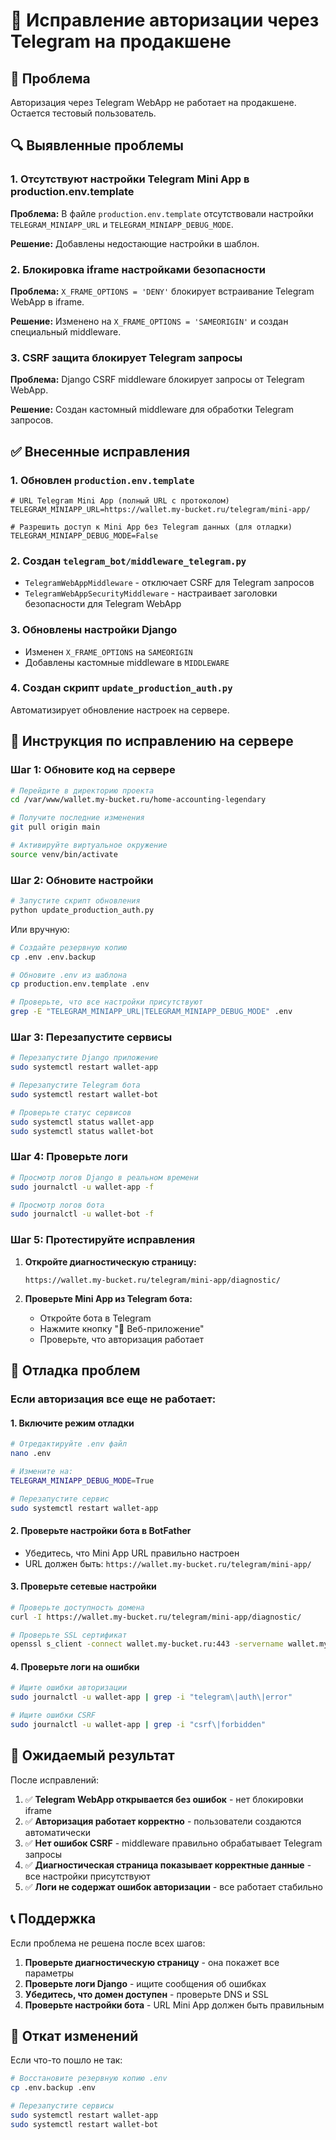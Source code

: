 # 🔧 Исправление авторизации через Telegram на продакшене

## 🎯 Проблема
Авторизация через Telegram WebApp не работает на продакшене. Остается тестовый пользователь.

## 🔍 Выявленные проблемы

### 1. Отсутствуют настройки Telegram Mini App в production.env.template
**Проблема:** В файле `production.env.template` отсутствовали настройки `TELEGRAM_MINIAPP_URL` и `TELEGRAM_MINIAPP_DEBUG_MODE`.

**Решение:** Добавлены недостающие настройки в шаблон.

### 2. Блокировка iframe настройками безопасности
**Проблема:** `X_FRAME_OPTIONS = 'DENY'` блокирует встраивание Telegram WebApp в iframe.

**Решение:** Изменено на `X_FRAME_OPTIONS = 'SAMEORIGIN'` и создан специальный middleware.

### 3. CSRF защита блокирует Telegram запросы
**Проблема:** Django CSRF middleware блокирует запросы от Telegram WebApp.

**Решение:** Создан кастомный middleware для обработки Telegram запросов.

## ✅ Внесенные исправления

### 1. Обновлен `production.env.template`
```env
# URL Telegram Mini App (полный URL с протоколом)
TELEGRAM_MINIAPP_URL=https://wallet.my-bucket.ru/telegram/mini-app/

# Разрешить доступ к Mini App без Telegram данных (для отладки)
TELEGRAM_MINIAPP_DEBUG_MODE=False
```

### 2. Создан `telegram_bot/middleware_telegram.py`
- `TelegramWebAppMiddleware` - отключает CSRF для Telegram запросов
- `TelegramWebAppSecurityMiddleware` - настраивает заголовки безопасности для Telegram WebApp

### 3. Обновлены настройки Django
- Изменен `X_FRAME_OPTIONS` на `SAMEORIGIN`
- Добавлены кастомные middleware в `MIDDLEWARE`

### 4. Создан скрипт `update_production_auth.py`
Автоматизирует обновление настроек на сервере.

## 🚀 Инструкция по исправлению на сервере

### Шаг 1: Обновите код на сервере
```bash
# Перейдите в директорию проекта
cd /var/www/wallet.my-bucket.ru/home-accounting-legendary

# Получите последние изменения
git pull origin main

# Активируйте виртуальное окружение
source venv/bin/activate
```

### Шаг 2: Обновите настройки
```bash
# Запустите скрипт обновления
python update_production_auth.py
```

Или вручную:
```bash
# Создайте резервную копию
cp .env .env.backup

# Обновите .env из шаблона
cp production.env.template .env

# Проверьте, что все настройки присутствуют
grep -E "TELEGRAM_MINIAPP_URL|TELEGRAM_MINIAPP_DEBUG_MODE" .env
```

### Шаг 3: Перезапустите сервисы
```bash
# Перезапустите Django приложение
sudo systemctl restart wallet-app

# Перезапустите Telegram бота
sudo systemctl restart wallet-bot

# Проверьте статус сервисов
sudo systemctl status wallet-app
sudo systemctl status wallet-bot
```

### Шаг 4: Проверьте логи
```bash
# Просмотр логов Django в реальном времени
sudo journalctl -u wallet-app -f

# Просмотр логов бота
sudo journalctl -u wallet-bot -f
```

### Шаг 5: Протестируйте исправления
1. **Откройте диагностическую страницу:**
   ```
   https://wallet.my-bucket.ru/telegram/mini-app/diagnostic/
   ```

2. **Проверьте Mini App из Telegram бота:**
   - Откройте бота в Telegram
   - Нажмите кнопку "📱 Веб-приложение"
   - Проверьте, что авторизация работает

## 🔧 Отладка проблем

### Если авторизация все еще не работает:

#### 1. Включите режим отладки
```bash
# Отредактируйте .env файл
nano .env

# Измените на:
TELEGRAM_MINIAPP_DEBUG_MODE=True

# Перезапустите сервис
sudo systemctl restart wallet-app
```

#### 2. Проверьте настройки бота в BotFather
- Убедитесь, что Mini App URL правильно настроен
- URL должен быть: `https://wallet.my-bucket.ru/telegram/mini-app/`

#### 3. Проверьте сетевые настройки
```bash
# Проверьте доступность домена
curl -I https://wallet.my-bucket.ru/telegram/mini-app/diagnostic/

# Проверьте SSL сертификат
openssl s_client -connect wallet.my-bucket.ru:443 -servername wallet.my-bucket.ru
```

#### 4. Проверьте логи на ошибки
```bash
# Ищите ошибки авторизации
sudo journalctl -u wallet-app | grep -i "telegram\|auth\|error"

# Ищите ошибки CSRF
sudo journalctl -u wallet-app | grep -i "csrf\|forbidden"
```

## 🎯 Ожидаемый результат

После исправлений:

1. ✅ **Telegram WebApp открывается без ошибок** - нет блокировки iframe
2. ✅ **Авторизация работает корректно** - пользователи создаются автоматически
3. ✅ **Нет ошибок CSRF** - middleware правильно обрабатывает Telegram запросы
4. ✅ **Диагностическая страница показывает корректные данные** - все настройки присутствуют
5. ✅ **Логи не содержат ошибок авторизации** - все работает стабильно

## 📞 Поддержка

Если проблема не решена после всех шагов:

1. **Проверьте диагностическую страницу** - она покажет все параметры
2. **Проверьте логи Django** - ищите сообщения об ошибках
3. **Убедитесь, что домен доступен** - проверьте DNS и SSL
4. **Проверьте настройки бота** - URL Mini App должен быть правильным

## 🔄 Откат изменений

Если что-то пошло не так:

```bash
# Восстановите резервную копию .env
cp .env.backup .env

# Перезапустите сервисы
sudo systemctl restart wallet-app
sudo systemctl restart wallet-bot
```
